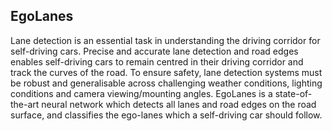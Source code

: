 ## EgoLanes
Lane detection is an essential task in understanding the driving corridor for self-driving cars. Precise and accurate lane detection and road edges enables self-driving cars to remain centred in their driving corridor and track the curves of the road. To ensure safety, lane detection systems must be robust and generalisable across challenging weather conditions, lighting conditions and camera viewing/mounting angles. EgoLanes is a state-of-the-art neural network which detects all lanes and road edges on the road surface, and classifies the ego-lanes which a self-driving car should follow.

